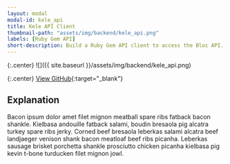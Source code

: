 ```yaml
---
layout: modal
modal-id: kele_api
title: Kele API Client
thumbnail-path: "assets/img/backend/kele_api.png"
labels: [Ruby Gem API]
short-description: Build a Ruby Gem API client to access the Bloc API.
---
```


{:.center}
![]({{ site.baseurl }}/assets/img/backend/kele_api.png)

{:.center}
[View GitHub](https://github.com/ghbooth12/kele){:target="\_blank"}

## Explanation

Bacon ipsum dolor amet filet mignon meatball spare ribs fatback bacon shankle. Kielbasa andouille fatback salami, boudin bresaola pig alcatra turkey spare ribs jerky. Corned beef bresaola leberkas salami alcatra beef landjaeger venison shank bacon meatloaf beef ribs picanha. Leberkas sausage brisket porchetta shankle prosciutto chicken picanha kielbasa pig kevin t-bone turducken filet mignon jowl.